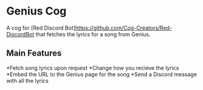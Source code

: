 # Genius Cog
A cog for [Red Discord Bot]https://github.com/Cog-Creators/Red-DiscordBot that fetches the lyrics for a song from Genius.

## Main Features
*Fetch song lyrics upon request
*Change how you recieve the lyrics
  *Embed the URL to the Genius page for the song
  *Send a Discord message with all the lyrics
